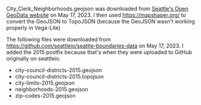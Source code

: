 City_Clerk_Neighborhoods.geojson was downloaded from [Seattle's Open GeoData website](https://data-seattlecitygis.opendata.arcgis.com/datasets/city-clerk-neighborhoods/explore?location=47.606393%2C-122.308146%2C11.39) on May 17, 2023. I then used https://mapshaper.org/ to convert the GeoJSON to TopoJSON (because the GeoJSON wasn't working properly in Vega-Lite)

The following files were downloaded from https://github.com/seattleio/seattle-boundaries-data on May 17, 2023. I added the 2015 postfix because that's when they were uploaded to GitHub originally on seattleio.
* city-council-districts-2015.geojson
* city-council-districts-2015.topojson
* city-limits-2015.geojson
* neighborhoods-2015.geojson
* zip-codes-2015.geojson